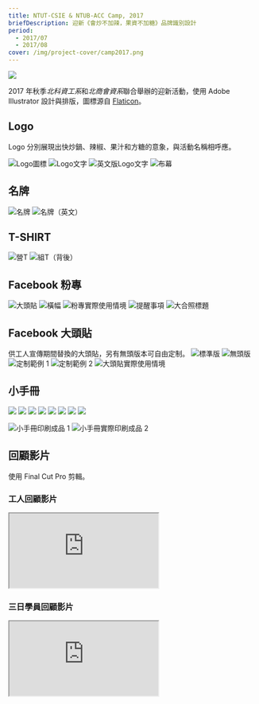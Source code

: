 ```yaml
---
title: NTUT-CSIE & NTUB-ACC Camp, 2017
briefDescription: 迎新《會炒不加辣，果資不加糖》品牌識別設計
period:
  - 2017/07
  - 2017/08
cover: /img/project-cover/camp2017.png
---
```



![](../../assets/img/article/camp2017/logo_fb.png)

2017 年秋季*北科資工系*和*北商會資系*聯合舉辦的迎新活動，使用 Adobe Illustrator 設計與排版，圖標源自 [Flaticon](https://www.flaticon.com)。

## Logo
Logo 分別展現出快炒鍋、辣椒、果汁和方糖的意象，與活動名稱相呼應。

![Logo圖標](../../assets/img/article/camp2017/icon.png)
![Logo文字](../../assets/img/article/camp2017/bumu1.png)
![英文版Logo文字](../../assets/img/article/camp2017/logo_en.png)
![布幕](../../assets/img/article/camp2017/bumu2.jpg)

## 名牌
![名牌](../../assets/img/article/camp2017/mingpai1.png)
![名牌（英文）](../../assets/img/article/camp2017/mingpai2.png)

## T-SHIRT
![營T](../../assets/img/article/camp2017/tshirt1.png)
![組T（背後）](../../assets/img/article/camp2017/tshirt2.png)

## Facebook 粉專
![大頭貼](../../assets/img/article/camp2017/logo_fb.png)
![橫幅](../../assets/img/article/camp2017/hengfu.png)
![粉專實際使用情境](../../assets/img/article/camp2017/fb_zhuanye.png)
![提醒事項](../../assets/img/article/camp2017/tixing.png)
![大合照標題](../../assets/img/article/camp2017/dahezhao.jpg)

## Facebook 大頭貼
供工人宣傳期間替換的大頭貼，另有無頭版本可自由定制。
![標準版](../../assets/img/article/camp2017/datoutie1.png)
![無頭版](../../assets/img/article/camp2017/datoutie2.png)
![定制範例 1](../../assets/img/article/camp2017/datoutie3.png)
![定制範例 2](../../assets/img/article/camp2017/datoutie4.png)
![大頭貼實際使用情境](../../assets/img/article/camp2017/datoutie_fb.png)

## 小手冊
![](../../assets/img/article/camp2017/shouce/0.png)
![](../../assets/img/article/camp2017/shouce/1.png)
![](../../assets/img/article/camp2017/shouce/2.png)
![](../../assets/img/article/camp2017/shouce/3.png)
![](../../assets/img/article/camp2017/shouce/4.png)
![](../../assets/img/article/camp2017/shouce/5.png)
![](../../assets/img/article/camp2017/shouce/6.png)
![](../../assets/img/article/camp2017/shouce/7.png)

![小手冊印刷成品 1](../../assets/img/article/camp2017/shouce1.jpg)
![小手冊實際印刷成品 2](../../assets/img/article/camp2017/shouce2.jpg)

## 回顧影片
使用 Final Cut Pro 剪輯。

### 工人回顧影片
<div class="embed-responsive">
  <iframe class="embed-responsive-item" src="https://www.youtube.com/embed/xfxfVKGzyqY" allowfullscreen></iframe>
</div>

### 三日學員回顧影片
<div class="embed-responsive">
  <iframe class="embed-responsive-item" src="https://www.youtube.com/embed/57wQDmziAEw" allowfullscreen></iframe>
</div>
